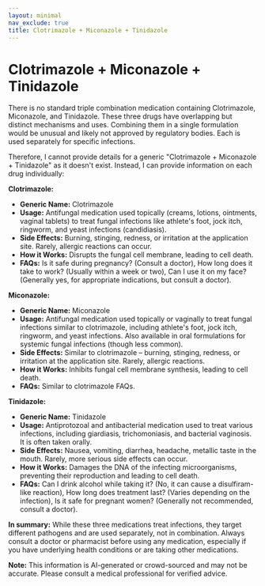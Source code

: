 ```yaml
---
layout: minimal
nav_exclude: true
title: Clotrimazole + Miconazole + Tinidazole
---
```


# Clotrimazole + Miconazole + Tinidazole

There is no standard triple combination medication containing Clotrimazole, Miconazole, and Tinidazole.  These three drugs have overlapping but distinct mechanisms and uses.  Combining them in a single formulation would be unusual and likely not approved by regulatory bodies.  Each is used separately for specific infections.

Therefore, I cannot provide details for a generic "Clotrimazole + Miconazole + Tinidazole" as it doesn't exist.  Instead, I can provide information on each drug individually:


**Clotrimazole:**

* **Generic Name:** Clotrimazole
* **Usage:** Antifungal medication used topically (creams, lotions, ointments, vaginal tablets) to treat fungal infections like athlete's foot, jock itch, ringworm, and yeast infections (candidiasis).
* **Side Effects:**  Burning, stinging, redness, or irritation at the application site.  Rarely, allergic reactions can occur.
* **How it Works:**  Disrupts the fungal cell membrane, leading to cell death.
* **FAQs:**  Is it safe during pregnancy? (Consult a doctor),  How long does it take to work? (Usually within a week or two), Can I use it on my face? (Generally yes, for appropriate indications, but consult a doctor).


**Miconazole:**

* **Generic Name:** Miconazole
* **Usage:** Antifungal medication used topically or vaginally to treat fungal infections similar to clotrimazole, including athlete's foot, jock itch, ringworm, and yeast infections. Also available in oral formulations for systemic fungal infections (though less common).
* **Side Effects:** Similar to clotrimazole – burning, stinging, redness, or irritation at the application site. Rarely, allergic reactions.
* **How it Works:**  Inhibits fungal cell membrane synthesis, leading to cell death.
* **FAQs:** Similar to clotrimazole FAQs.


**Tinidazole:**

* **Generic Name:** Tinidazole
* **Usage:** Antiprotozoal and antibacterial medication used to treat various infections, including giardiasis, trichomoniasis, and bacterial vaginosis. It is often taken orally.
* **Side Effects:** Nausea, vomiting, diarrhea, headache, metallic taste in the mouth.  Rarely, more serious side effects can occur.
* **How it Works:**  Damages the DNA of the infecting microorganisms, preventing their reproduction and leading to cell death.
* **FAQs:** Can I drink alcohol while taking it? (No, it can cause a disulfiram-like reaction), How long does treatment last? (Varies depending on the infection), Is it safe for pregnant women? (Generally not recommended, consult a doctor).


**In summary:**  While these three medications treat infections, they target different pathogens and are used separately, not in combination.  Always consult a doctor or pharmacist before using any medication, especially if you have underlying health conditions or are taking other medications.


**Note:** This information is AI-generated or crowd-sourced and may not be accurate. Please consult a medical professional for verified advice.